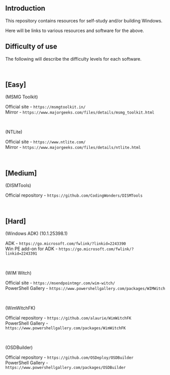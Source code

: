 <h2>Introduction</h2>

This repository contains resources for self-study and/or building Windows.

Here will be links to various resources and software for the above.

<h2>Difficulty of use</h2>

The following will describe the difficulty levels for each software.

<br>

<h2>[Easy]</h2>

(MSMG Toolkit)

Official site - ``` https://msmgtoolkit.in/ ``` <br>
Mirror - ``` https://www.majorgeeks.com/files/details/msmg_toolkit.html ```

<br>

(NTLite)

Official site - ``` https://www.ntlite.com/ ``` <br>
Mirror - ``` https://www.majorgeeks.com/files/details/ntlite.html ```

<br>

<h2>[Medium]</h2>

(DISMTools)

Official repository - ``` https://github.com/CodingWonders/DISMTools ```

<br>

<h2>[Hard]</h2>

(Windows ADK) (10.1.25398.1)

ADK - ``` https://go.microsoft.com/fwlink/?linkid=2243390 ``` <br>
Win PE add-on for ADK - ``` https://go.microsoft.com/fwlink/?linkid=2243391 ```

<br>

(WIM Witch)

Official site - ``` https://msendpointmgr.com/wim-witch/ ``` <br>
PowerShell Gallery - ``` https://www.powershellgallery.com/packages/WIMWitch ```

<br>

(WimWitchFK)

Official repository - ``` https://github.com/alaurie/WimWitchFK ``` <br>
PowerShell Gallery - ``` https://www.powershellgallery.com/packages/WimWitchFK ```

<br>

(OSDBuilder)

Official repository - ``` https://github.com/OSDeploy/OSDBuilder ``` <br>
PowerShell Gallery - ``` https://www.powershellgallery.com/packages/OSDBuilder ```
